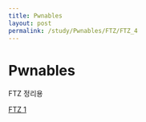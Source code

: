 ```yaml
---
title: Pwnables
layout: post
permalink: /study/Pwnables/FTZ/FTZ_4
---
```


Pwnables
===

FTZ 정리용

<a href='/1'>FTZ 1</a>